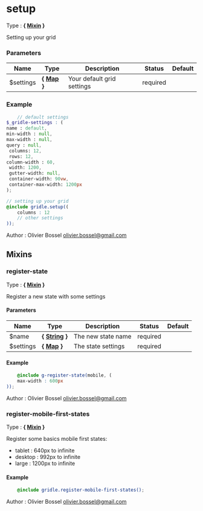 # setup

<!-- @namespace: gridle.setup -->

Type : **{ [Mixin](http://www.sass-lang.com/documentation/file.SASS_REFERENCE.html#mixins) }**


Setting up your grid



### Parameters
Name  |  Type  |  Description  |  Status  |  Default
------------  |  ------------  |  ------------  |  ------------  |  ------------
$settings  |  **{ [Map](http://www.sass-lang.com/documentation/file.SASS_REFERENCE.html#maps) }**  |  Your default grid settings  |  required  |

### Example
```scss
	// default settings
$_gridle-settings : (
name : default,
min-width : null,
max-width : null,
query : null,
 columns: 12,
 rows: 12,
column-width : 60,
 width: 1200,
 gutter-width: null,
 container-width: 90vw,
 container-max-width: 1200px
);

// setting up your grid
@include gridle.setup((
	columns : 12
	// other settings
));
```
Author : Olivier Bossel [olivier.bossel@gmail.com](mailto:olivier.bossel@gmail.com)


## Mixins


### register-state

<!-- @namespace: gridle.register-state -->

Type : **{ [Mixin](http://www.sass-lang.com/documentation/file.SASS_REFERENCE.html#mixins) }**


Register a new state with some settings



#### Parameters
Name  |  Type  |  Description  |  Status  |  Default
------------  |  ------------  |  ------------  |  ------------  |  ------------
$name  |  **{ [String](http://www.sass-lang.com/documentation/file.SASS_REFERENCE.html#sass-script-strings) }**  |  The new state name  |  required  |
$settings  |  **{ [Map](http://www.sass-lang.com/documentation/file.SASS_REFERENCE.html#maps) }**  |  The state settings  |  required  |

#### Example
```scss
	@include g-register-state(mobile, (
	max-width : 600px
));
```
Author : Olivier Bossel [olivier.bossel@gmail.com](mailto:olivier.bossel@gmail.com)


### register-mobile-first-states

<!-- @namespace: gridle.register-mobile-first-states -->

Type : **{ [Mixin](http://www.sass-lang.com/documentation/file.SASS_REFERENCE.html#mixins) }**


Register some basics mobile first states:

- tablet : 640px to infinite
- desktop : 992px to infinite
- large : 1200px to infinite


#### Example
```scss
	@include gridle.register-mobile-first-states();
```
Author : Olivier Bossel [olivier.bossel@gmail.com](mailto:olivier.bossel@gmail.com)